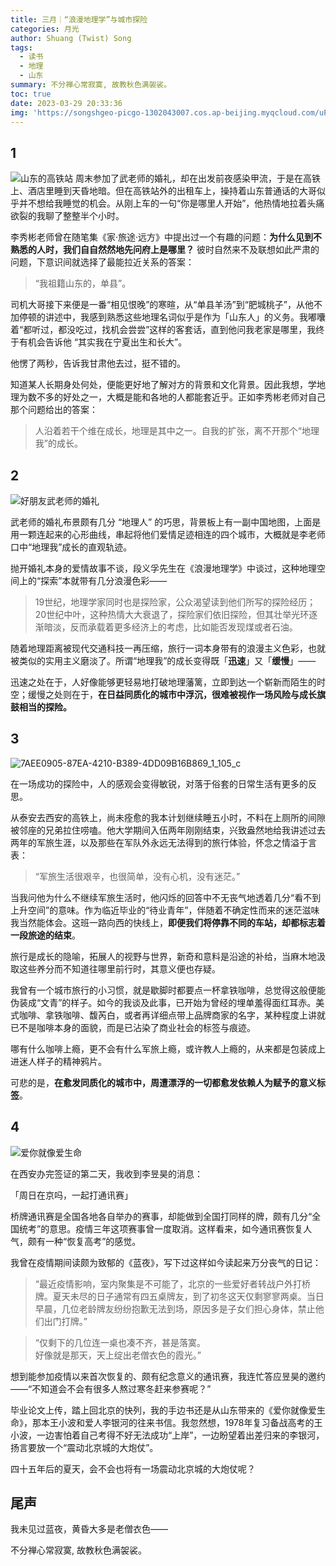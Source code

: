 ```yaml
---
title: 三月｜“浪漫地理学”与城市探险
categories: 月光
author: Shuang (Twist) Song
tags:
  - 读书
  - 地理
  - 山东
summary: 不分禅心常寂寞, 故教秋色满袈裟。
toc: true
date: 2023-03-29 20:33:36
img: 'https://songshgeo-picgo-1302043007.cos.ap-beijing.myqcloud.com/uPic/A5Rggx.jpg'
---
```


## 1

![山东的高铁站](https://songshgeo-picgo-1302043007.cos.ap-beijing.myqcloud.com/uPic/20230318-P3180183.jpg)
周末参加了武老师的婚礼，却在出发前夜感染甲流，于是在高铁上、酒店里睡到天昏地暗。但在高铁站外的出租车上，操持着山东普通话的大哥似乎并不想给我睡觉的机会。从刚上车的一句“你是哪里人开始”，他热情地拉着头痛欲裂的我聊了整整半个小时。

李秀彬老师曾在随笔集《家·旅途·远方》中提出过一个有趣的问题：**为什么见到不熟悉的人时，我们自自然然地先问府上是哪里？** 彼时自然来不及联想如此严肃的问题，下意识间就选择了最能拉近关系的答案：

> “我祖籍山东的，单县”。

司机大哥接下来便是一番“相见恨晚”的寒暄，从“单县羊汤”到“肥城桃子”，从他不加停顿的讲述中，我感到熟悉这些地理名词似乎是作为「山东人」的义务。我嘟囔着“都听过，都没吃过，找机会尝尝”这样的客套话，直到他问我老家是哪里，我终于有机会告诉他 “其实我在宁夏出生和长大”。

他愣了两秒，告诉我甘肃他去过，挺不错的。

知道某人长期身处何处，便能更好地了解对方的背景和文化背景。因此我想，学地理为数不多的好处之一，大概是能和各地的人都能套近乎。正如李秀彬老师对自己那个问题给出的答案：

> 人沿着若干个维在成长，地理是其中之一。自我的扩张，离不开那个“地理我”的成长。

## 2

![好朋友武老师的婚礼](https://songshgeo-picgo-1302043007.cos.ap-beijing.myqcloud.com/uPic/A5Rggx.jpg)

武老师的婚礼布景颇有几分 “地理人” 的巧思，背景板上有一副中国地图，上面是用一颗连起来的心形曲线，串起将他们爱情足迹相连的四个城市，大概就是李老师口中“地理我”成长的直观轨迹。

抛开婚礼本身的爱情故事不谈，段义孚先生在《浪漫地理学》中谈过，这种地理空间上的“探索”本就带有几分浪漫色彩——

> 19世纪，地理学家同时也是探险家，公众渴望读到他们所写的探险经历；20世纪中叶，这种热情大大衰退了，探险家们依旧探险，但其壮举光环逐渐暗淡，反而承载着更多经济上的考虑，比如能否发现煤或者石油。

随着地理距离被现代交通科技一再压缩，旅行一词本身带有的浪漫主义色彩，也就被类似的实用主义磨淡了。所谓“地理我”的成长变得既「**迅速**」又「**缓慢**」——

迅速之处在于，人好像能够更轻易地打破地理藩篱，立即到达一个崭新而陌生的时空；缓慢之处则在于，**在日益同质化的城市中浮沉，很难被视作一场风险与成长旗鼓相当的探险。**

## 3 

![7AEE0905-87EA-4210-B389-4DD09B16B869_1_105_c](https://songshgeo-picgo-1302043007.cos.ap-beijing.myqcloud.com/uPic/7AEE0905-87EA-4210-B389-4DD09B16B869_1_105_c.jpeg)

在一场成功的探险中，人的感观会变得敏锐，对落于俗套的日常生活有更多的反思。

从泰安去西安的高铁上，尚未痊愈的我本计划继续睡五小时，不料在上厕所的间隙被邻座的兄弟拉住唠嗑。他大学期间入伍两年刚刚结束，兴致盎然地给我讲述过去两年的军旅生涯，以及那些在军队外永远无法得到的旅行体验，怀念之情溢于言表：

> “军旅生活很艰辛，也很简单，没有心机，没有迷茫。”

当我问他为什么不继续军旅生活时，他闪烁的回答中不无丧气地透着几分“看不到上升空间”的意味。作为临近毕业的“待业青年”，伴随着不确定性而来的迷茫滋味我当然能体会。这班一路向西的快线上，**即便我们将停靠不同的车站，却都标志着一段旅途的结束**。

旅行是成长的隐喻，拓展人的视野与世界，新奇和意料是沿途的补给，当麻木地汲取这些养分而不知道往哪里前行时，其意义便也存疑。

我曾有一个城市旅行的小习惯，就是歇脚时都要点一杯拿铁咖啡，总觉得这般便能伪装成“文青”的样子。如今的我谈及此事，已开始为曾经的埋单羞得面红耳赤。美式咖啡、拿铁咖啡、馥芮白，或者再详细点带上品牌商家的名字，某种程度上讲就已不是咖啡本身的面貌，而是已沾染了商业社会的标签与痕迹。

哪有什么咖啡上瘾，更不会有什么军旅上瘾，或许教人上瘾的，从来都是包装成上进迷人样子的精神鸦片。

可悲的是，**在愈发同质化的城市中，周遭漂浮的一切都愈发依赖人为赋予的意义标签**。

## 4

![爱你就像爱生命](https://songshgeo-picgo-1302043007.cos.ap-beijing.myqcloud.com/uPic/2CD28062-2253-4A06-B32E-6A07A205F8CF_1_105_c.jpeg)

在西安办完签证的第二天，我收到李昱昊的消息：

「周日在京吗，一起打通讯赛」

桥牌通讯赛是全国各地各自举办的赛事，却能做到全国打同样的牌，颇有几分“全国统考”的意思。疫情三年这项赛事曾一度取消。这样看来，如今通讯赛恢复人气，颇有一种“恢复高考”的感觉。

我曾在疫情期间读颇为致郁的《蓝夜》，写下过这样如今读起来万分丧气的日记：

> “最近疫情影响，室内聚集是不可能了，北京的一些爱好者转战户外打桥牌。夏天未尽的日子通常有四五桌牌友，到了初冬这天仅剩寥寥两桌。当日早晨，几位老龄牌友纷纷抱歉无法到场，原因多是子女们担心身体，禁止他们出门打牌。”

> “仅剩下的几位连一桌也凑不齐，甚是落寞。  
> 好像就是那天，天上绽出老僧衣色的霞光。”

想到能参加疫情以来首次恢复的、颇有纪念意义的通讯赛，我连忙答应昱昊的邀约——“不知道会不会有很多人熬过寒冬赶来参赛呢？”

毕业论文上传，踏上回北京的快列，我的手边书还是从山东带来的《爱你就像爱生命》，那本王小波和爱人李银河的往来书信。我忽然想，1978年复习备战高考的王小波，一边害怕着自己考得不好无法成功“上岸”，一边盼望着出差归来的李银河，扬言要放一个“震动北京城的大炮仗”。

四十五年后的夏天，会不会也将有一场震动北京城的大炮仗呢？

## 尾声

我未见过蓝夜，黄昏大多是老僧衣色——

不分禅心常寂寞, 故教秋色满袈裟。
